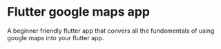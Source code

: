 # Flutter google maps app

A beginner friendly flutter app that convers all the fundamentals of using google maps into your flutter app.
